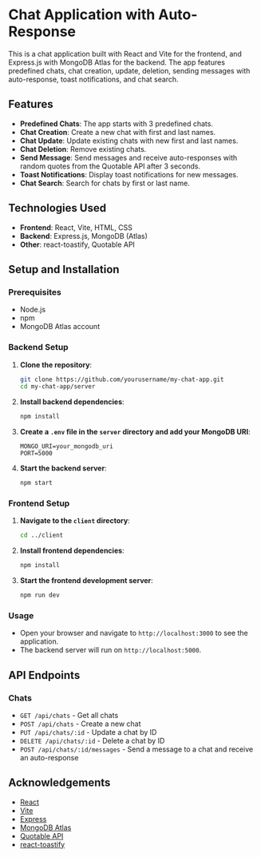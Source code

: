 # Chat Application with Auto-Response

This is a chat application built with React and Vite for the frontend, and Express.js with MongoDB Atlas for the backend. The app features predefined chats, chat creation, update, deletion, sending messages with auto-response, toast notifications, and chat search.

## Features

- **Predefined Chats**: The app starts with 3 predefined chats.
- **Chat Creation**: Create a new chat with first and last names.
- **Chat Update**: Update existing chats with new first and last names.
- **Chat Deletion**: Remove existing chats.
- **Send Message**: Send messages and receive auto-responses with random quotes from the Quotable API after 3 seconds.
- **Toast Notifications**: Display toast notifications for new messages.
- **Chat Search**: Search for chats by first or last name.

## Technologies Used

- **Frontend**: React, Vite, HTML, CSS
- **Backend**: Express.js, MongoDB (Atlas)
- **Other**: react-toastify, Quotable API

## Setup and Installation

### Prerequisites

- Node.js
- npm
- MongoDB Atlas account

### Backend Setup

1. **Clone the repository**:

   ```bash
   git clone https://github.com/yourusername/my-chat-app.git
   cd my-chat-app/server

   ```

2. **Install backend dependencies**:

   ```bash
   npm install
   ```

3. **Create a `.env` file in the `server` directory and add your MongoDB URI**:

   ```env
   MONGO_URI=your_mongodb_uri
   PORT=5000
   ```

4. **Start the backend server**:
   ```bash
   npm start
   ```

### Frontend Setup

1. **Navigate to the `client` directory**:

   ```bash
   cd ../client
   ```

2. **Install frontend dependencies**:

   ```bash
   npm install
   ```

3. **Start the frontend development server**:
   ```bash
   npm run dev
   ```

### Usage

- Open your browser and navigate to `http://localhost:3000` to see the application.
- The backend server will run on `http://localhost:5000`.

## API Endpoints

### Chats

- `GET /api/chats` - Get all chats
- `POST /api/chats` - Create a new chat
- `PUT /api/chats/:id` - Update a chat by ID
- `DELETE /api/chats/:id` - Delete a chat by ID
- `POST /api/chats/:id/messages` - Send a message to a chat and receive an auto-response

## Acknowledgements

- [React](https://reactjs.org/)
- [Vite](https://vitejs.dev/)
- [Express](https://expressjs.com/)
- [MongoDB Atlas](https://www.mongodb.com/cloud/atlas)
- [Quotable API](https://github.com/lukePeavey/quotable)
- [react-toastify](https://fkhadra.github.io/react-toastify/)

